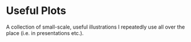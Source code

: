 # Useful Plots
A collection of small-scale, useful illustrations I repeatedly use all over the place (i.e. in presentations etc.).
